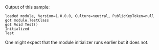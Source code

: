 Output of this sample:
```
loaded module, Version=1.0.0.0, Culture=neutral, PublicKeyToken=null
got module.TestClass
got Void Test()
Initialized
Test
```

One might expect that the module initializer runs earlier but it does not.